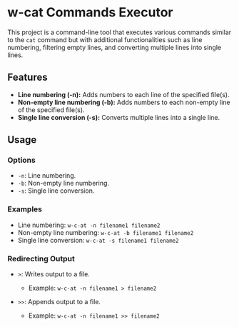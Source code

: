 # w-cat Commands Executor

This project is a command-line tool that executes various commands similar to the `cat` command but with additional functionalities such as line numbering, filtering empty lines, and converting multiple lines into single lines.

## Features

- **Line numbering (-n):** Adds numbers to each line of the specified file(s).
- **Non-empty line numbering (-b):** Adds numbers to each non-empty line of the specified file(s).
- **Single line conversion (-s):** Converts multiple lines into a single line.

## Usage


### Options

- `-n`: Line numbering.
- `-b`: Non-empty line numbering.
- `-s`: Single line conversion.

### Examples

- Line numbering: `w-c-at -n filename1 filename2`
- Non-empty line numbering: `w-c-at -b filename1 filename2`
- Single line conversion: `w-c-at -s filename1 filename2`

### Redirecting Output

- `>`: Writes output to a file.
  - Example: `w-c-at -n filename1 > filename2`

- `>>`: Appends output to a file.
  - Example: `w-c-at -n filename1 >> filename2`


